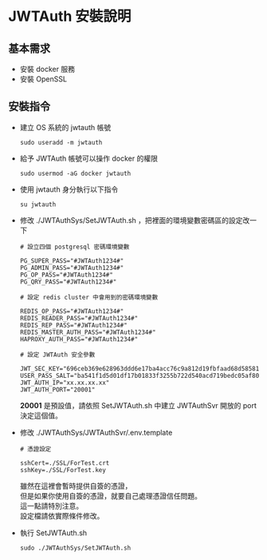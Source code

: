 # JWTAuth 安裝說明

## 基本需求

* 安裝 docker 服務
* 安裝 OpenSSL

## 安裝指令

* 建立 OS 系統的 jwtauth 帳號

    ```sudo useradd -m jwtauth```

* 給予 JWTAuth 帳號可以操作 docker 的權限

    ```sudo usermod -aG docker jwtauth```

* 使用 jwtauth 身分執行以下指令

    ```su jwtauth```

* 修改 ./JWTAuthSys/SetJWTAuth.sh ，把裡面的環境變數密碼區的設定改一下

    `# 設立四個 postgresql 密碼環境變數`  
    ```
    PG_SUPER_PASS="#JWTAuth1234#"
    PG_ADMIN_PASS="#JWTAuth1234#"
    PG_OP_PASS="#JWTAuth1234#"
    PG_QRY_PASS="#JWTAuth1234#"
    ```

    `# 設定 redis cluster 中會用到的密碼環境變數`  
    ```
    REDIS_OP_PASS="#JWTAuth1234#"
    REDIS_READER_PASS="#JWTAuth1234#"  
    REDIS_REP_PASS="#JWTAuth1234#"  
    REDIS_MASTER_AUTH_PASS="#JWTAuth1234#"  
    HAPROXY_AUTH_PASS="#JWTAuth1234#"
    ```

    `# 設定 JWTAuth 安全參數`  
    ```
    JWT_SEC_KEY="696ceb369e628963ddd6e17ba4acc76c9a812d19fbfaad68d58581ca513e76e0"
    USER_PASS_SALT="ba541f1d5d01df17b01833f3255b722d540acd719bedc05af8091ac9d40e1f8e"  
    JWT_AUTH_IP="xx.xx.xx.xx"  
    JWT_AUTH_PORT="20001"
    ```
  
    __20001__ 是預設值，請依照 SetJWTAuth&#46;sh 中建立 JWTAuthSvr 開放的 port 決定這個值。  

* 修改 ./JWTAuthSys/JWTAuthSvr/.env.template

    `# 憑證設定`  
    ```
    sshCert=./SSL/ForTest.crt
    sshKey=./SSL/ForTest.key
    ```

    雖然在這裡會暫時提供自簽的憑證，  
    但是如果你使用自簽的憑證，就要自己處理憑證信任問題。  
    這一點請特別注意。  
    設定檔請依實際條件修改。

* 執行 SetJWTAuth&#46;sh
    ```
    sudo ./JWTAuthSys/SetJWTAuth.sh
    ```
